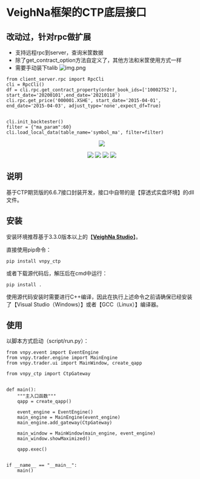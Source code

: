 # VeighNa框架的CTP底层接口
## 改动过，针对rpc做扩展
- 支持远程rpc到server，查询米筐数据
- 除了get_contract_option方法自定义了，其他方法和米筐使用方式一样
- 需要手动装下talib  ![img.png](img.png)
```
from client_server.rpc import RpcCli
cli = RpcCli()
df = cli.rpc.get_contract_property(order_book_ids=['10002752'], start_date='20200101',end_date='20210118')
cli.rpc.get_price('000001.XSHE', start_date='2015-04-01', end_date='2015-04-03', adjust_type='none',expect_df=True)


cli.init_backtester()
filter = {"ma_param":60}
cli.load_local_data(table_name='symbol_ma', filter=filter)
```

<p align="center">
  <img src ="https://vnpy.oss-cn-shanghai.aliyuncs.com/vnpy-logo.png"/>
</p>

<p align="center">
    <img src ="https://img.shields.io/badge/version-6.6.7.0-blueviolet.svg"/>
    <img src ="https://img.shields.io/badge/platform-windows|linux-yellow.svg"/>
    <img src ="https://img.shields.io/badge/python-3.7|3.8|3.9|3.10-blue.svg" />
    <img src ="https://img.shields.io/github/license/vnpy/vnpy.svg?color=orange"/>
</p>

## 说明

基于CTP期货版的6.6.7接口封装开发，接口中自带的是【穿透式实盘环境】的dll文件。

## 安装

安装环境推荐基于3.3.0版本以上的【[**VeighNa Studio**](https://www.vnpy.com)】。

直接使用pip命令：

```
pip install vnpy_ctp
```


或者下载源代码后，解压后在cmd中运行：

```
pip install .
```

使用源代码安装时需要进行C++编译，因此在执行上述命令之前请确保已经安装了【Visual Studio（Windows）】或者【GCC（Linux）】编译器。

## 使用

以脚本方式启动（script/run.py）：

```
from vnpy.event import EventEngine
from vnpy.trader.engine import MainEngine
from vnpy.trader.ui import MainWindow, create_qapp

from vnpy_ctp import CtpGateway


def main():
    """主入口函数"""
    qapp = create_qapp()

    event_engine = EventEngine()
    main_engine = MainEngine(event_engine)
    main_engine.add_gateway(CtpGateway)
    
    main_window = MainWindow(main_engine, event_engine)
    main_window.showMaximized()

    qapp.exec()


if __name__ == "__main__":
    main()
```
